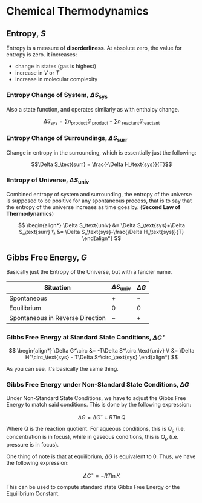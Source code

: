 # Chemical Thermodynamics

## Entropy, $S$
Entropy is a measure of **disorderliness**. At absolute zero, the value for entropy is zero. It increases:
- change in states (gas is highest)
- increase in $V$ or $T$
- increase in molecular complexity

### Entropy Change of System, $\Delta S_\text{sys}$
Also a state function, and operates similarly as with enthalpy change.

$$\Delta S_\text{sys} = \sum n_\text{product} S_\text{ product} - \sum n_\text{ reactant} S_\text{reactant}$$

### Entropy Change of Surroundings, $\Delta S_\text{surr}$
Change in entropy in the surrounding, which is essentially just the following:

$$\Delta S_\text{surr} = \frac{-\Delta H_\text{sys}}{T}$$

### Entropy of Universe, $\Delta S_\text{univ}$

Combined entropy of system and surrounding, the entropy of the universe is supposed to be positive for any spontaneous process, that is to say that the entropy of the universe increaes as time goes by. (**Second Law of Thermodynamics**)

$$
\begin{align*}
\Delta S_\text{univ} &= \Delta S_\text{sys}+\Delta S_\text{surr} \\ 
&= \Delta S_\text{sys}-\frac{\Delta H_\text{sys}}{T}
\end{align*}
$$


## Gibbs Free Energy, $G$

Basically just the Entropy of the Universe, but with a fancier name.

|Situation|$\Delta S_\text{univ}$|$\Delta G$|
|---|---|---|
|Spontaneous|$+$|$-$|
|Equilibrium|$0$|$0$|
|Spontaneous in Reverse Direction|$-$|$+$|

### Gibbs Free Energy at Standard State Conditions, $\Delta G^\circ$

$$
\begin{align*}
\Delta G^\circ &= -T\Delta S^\circ_\text{univ} \\
&= \Delta H^\circ_\text{sys} - T\Delta S^\circ_\text{sys}
\end{align*}
$$

As you can see, it's basically the same thing.

### Gibbs Free Energy under Non-Standard State Conditions, $\Delta G$

Under Non-Standard State Conditions, we have to adjust the Gibbs Free Energy to match said conditions. This is done by the following expression:

$$\Delta G = \Delta G^\circ{} + RT \ln Q$$

Where Q is the reaction quotient. For aqueous conditions, this is $Q_c$ (i.e. concentration is in focus), while in gaseous conditions, this is $Q_p$ (i.e. pressure is in focus).

One thing of note is that at equilibrium, $\Delta G$ is equivalent to 0. Thus, we have the following expression:

$$\Delta G^\circ{} = - RT \ln K$$

This can be used to compute standard state Gibbs Free Energy or the Equilibrium Constant.

